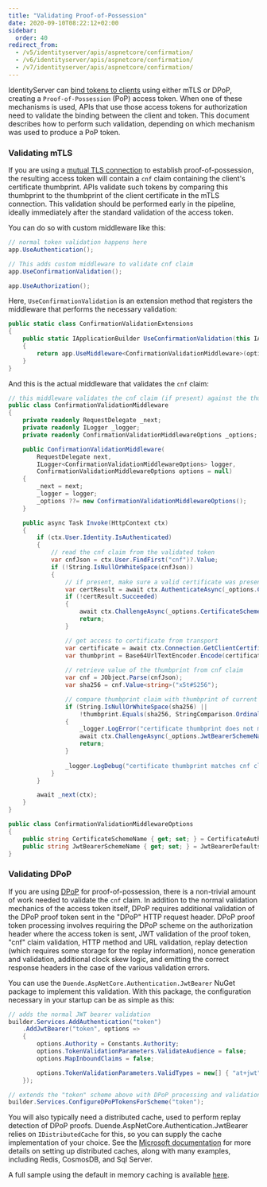 ```yaml
---
title: "Validating Proof-of-Possession"
date: 2020-09-10T08:22:12+02:00
sidebar:
  order: 40
redirect_from:
  - /v5/identityserver/apis/aspnetcore/confirmation/
  - /v6/identityserver/apis/aspnetcore/confirmation/
  - /v7/identityserver/apis/aspnetcore/confirmation/
---
```


IdentityServer can [bind tokens to clients](/identityserver/tokens/pop#proof-of-possession-styles) using either mTLS or DPoP, creating a `Proof-of-Possession` (PoP) access token. When one of these mechanisms is used, APIs that use those access tokens for authorization need to validate the binding between the client and token. This document describes how to perform such validation, depending on which mechanism was used to produce a PoP token.

### Validating mTLS

If you are using a [mutual TLS connection](/identityserver/tokens/pop#mutual-tls) to establish proof-of-possession, the resulting access token will contain a `cnf` claim containing the client's certificate thumbprint. APIs validate such tokens by comparing this thumbprint to the thumbprint of the client certificate in the mTLS connection. This validation should be performed early in the pipeline, ideally immediately after the standard validation of the access token.

You can do so with custom middleware like this:

```cs
// normal token validation happens here
app.UseAuthentication();

// This adds custom middleware to validate cnf claim
app.UseConfirmationValidation();

app.UseAuthorization();
```

Here, `UseConfirmationValidation` is an extension method that registers the middleware that performs the necessary validation:

```cs
public static class ConfirmationValidationExtensions
{
    public static IApplicationBuilder UseConfirmationValidation(this IApplicationBuilder app, ConfirmationValidationMiddlewareOptions options = default)
    {
        return app.UseMiddleware<ConfirmationValidationMiddleware>(options ?? new ConfirmationValidationMiddlewareOptions());
    }
}
```

And this is the actual middleware that validates the `cnf` claim:

```cs
// this middleware validates the cnf claim (if present) against the thumbprint of the X.509 client certificate for the current client
public class ConfirmationValidationMiddleware
{
    private readonly RequestDelegate _next;
    private readonly ILogger _logger;
    private readonly ConfirmationValidationMiddlewareOptions _options;

    public ConfirmationValidationMiddleware(
        RequestDelegate next, 
        ILogger<ConfirmationValidationMiddlewareOptions> logger, 
        ConfirmationValidationMiddlewareOptions options = null)
    {
        _next = next;
        _logger = logger;
        _options ??= new ConfirmationValidationMiddlewareOptions();
    }

    public async Task Invoke(HttpContext ctx)
    {
        if (ctx.User.Identity.IsAuthenticated)
        {
            // read the cnf claim from the validated token
            var cnfJson = ctx.User.FindFirst("cnf")?.Value;
            if (!String.IsNullOrWhiteSpace(cnfJson))
            {
                // if present, make sure a valid certificate was presented as well
                var certResult = await ctx.AuthenticateAsync(_options.CertificateSchemeName);
                if (!certResult.Succeeded)
                {
                    await ctx.ChallengeAsync(_options.CertificateSchemeName);
                    return;
                }

                // get access to certificate from transport
                var certificate = await ctx.Connection.GetClientCertificateAsync();
                var thumbprint = Base64UrlTextEncoder.Encode(certificate.GetCertHash(HashAlgorithmName.SHA256));
                
                // retrieve value of the thumbprint from cnf claim
                var cnf = JObject.Parse(cnfJson);
                var sha256 = cnf.Value<string>("x5t#S256");

                // compare thumbprint claim with thumbprint of current TLS client certificate
                if (String.IsNullOrWhiteSpace(sha256) ||
                    !thumbprint.Equals(sha256, StringComparison.OrdinalIgnoreCase))
                {
                    _logger.LogError("certificate thumbprint does not match cnf claim.");
                    await ctx.ChallengeAsync(_options.JwtBearerSchemeName);
                    return;
                }
                
                _logger.LogDebug("certificate thumbprint matches cnf claim.");
            }
        }

        await _next(ctx);
    }
}

public class ConfirmationValidationMiddlewareOptions
{
    public string CertificateSchemeName { get; set; } = CertificateAuthenticationDefaults.AuthenticationScheme;
    public string JwtBearerSchemeName { get; set; } = JwtBearerDefaults.AuthenticationScheme;
}
```

### Validating DPoP
If you are using [DPoP](/identityserver/tokens/pop) for proof-of-possession, there is a non-trivial amount of work needed to validate the `cnf` claim.
In addition to the normal validation mechanics of the access token itself, DPoP requires additional validation of the DPoP proof token sent in the "DPoP" HTTP request header.
DPoP proof token processing involves requiring the DPoP scheme on the authorization header where the access token is sent, JWT validation of the proof token, "cnf" claim validation, HTTP method and URL validation, replay detection (which requires some storage for the replay information), nonce generation and validation, additional clock skew logic, and emitting the correct response headers in the case of the various validation errors.

You can use the `Duende.AspNetCore.Authentication.JwtBearer` NuGet package to implement this validation. With this package, the configuration necessary in your startup can be as simple as this:

```cs
// adds the normal JWT bearer validation
builder.Services.AddAuthentication("token")
    .AddJwtBearer("token", options =>
    {
        options.Authority = Constants.Authority;
        options.TokenValidationParameters.ValidateAudience = false;
        options.MapInboundClaims = false;

        options.TokenValidationParameters.ValidTypes = new[] { "at+jwt" };
    });

// extends the "token" scheme above with DPoP processing and validation
builder.Services.ConfigureDPoPTokensForScheme("token");
```

You will also typically need a distributed cache, used to perform replay detection of DPoP
proofs. Duende.AspNetCore.Authentication.JwtBearer relies on `IDistributedCache` for this,
so you can supply the cache implementation of your choice. See the 
[Microsoft documentation](https://learn.microsoft.com/en-us/aspnet/core/performance/caching/distributed?view=aspnetcore-8.0)
for more details on setting up distributed caches, along with many examples, including Redis, CosmosDB, and
Sql Server.

A full sample using the default in memory caching is available
[here](https://github.com/DuendeSoftware/Samples/tree/main/IdentityServer/v7/DPoP).
